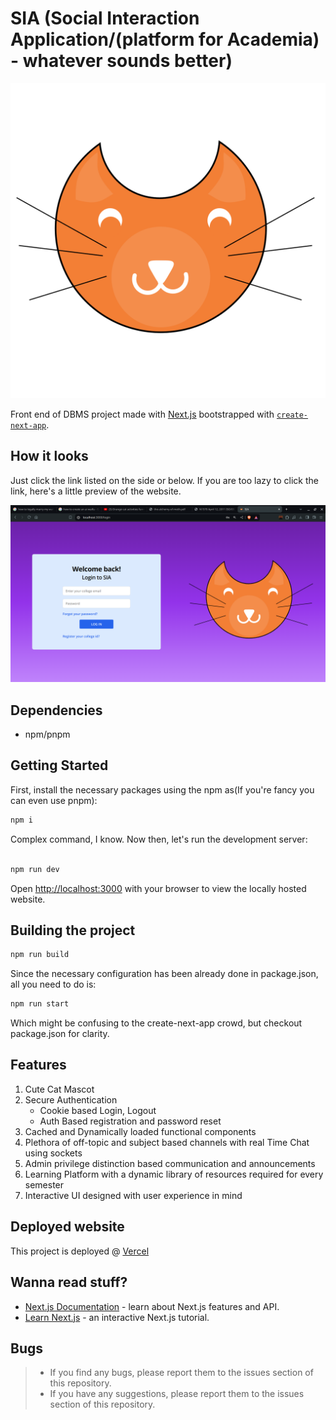 # SIA (Social Interaction Application/(platform for Academia) - whatever sounds better)
<p align="center">
    <img 
    src="public/static/emma.svg"
    alt="Emma" 
    />
</p>

Front end of DBMS project made with [Next.js](https://nextjs.org/) bootstrapped with [`create-next-app`](https://github.com/vercel/next.js/tree/canary/packages/create-next-app).

## How it looks
Just click the link listed on the side or below. If you are too lazy to click the link, here's a little preview of the website.

![loginPage](public/loginPage.png)

## Dependencies
- npm/pnpm

## Getting Started

First, install the necessary packages using the npm as(If you're fancy you can even use pnpm):
```bash
npm i
```
Complex command, I know. Now then, let's run the development server:

```bash

npm run dev
```

Open [http://localhost:3000](http://localhost:3000) with your browser to view the locally hosted website.


## Building the project

```bash
npm run build
```
Since the necessary configuration has been already done in package.json, all you need to do is:
```bash
npm run start
```
Which might be confusing to the create-next-app crowd, but checkout package.json for clarity.

## Features
1. Cute Cat Mascot
2. Secure Authentication
    * Cookie based Login, Logout
    * Auth Based registration and password reset
3. Cached and Dynamically loaded functional components
4. Plethora of off-topic and subject based channels with real Time Chat using sockets
5. Admin privilege distinction based communication and announcements
6. Learning Platform with a dynamic library of resources required for every semester
7. Interactive UI designed with user experience in mind


## Deployed website

This project is deployed @ [Vercel](https://sia-electrocord.vercel.app/)

## Wanna read stuff?
- [Next.js Documentation](https://nextjs.org/docs) - learn about Next.js features and API.
- [Learn Next.js](https://nextjs.org/learn) - an interactive Next.js tutorial.

## Bugs
> - If you find any bugs, please report them to the issues section of this repository.
> - If you have any suggestions, please report them to the issues section of this repository.
